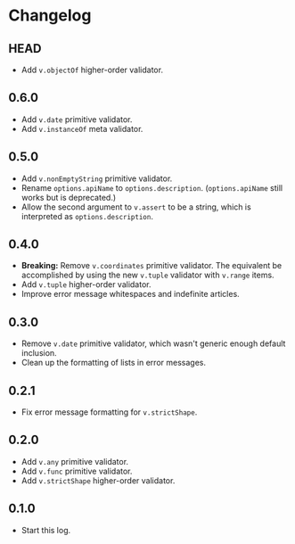 # Changelog

## HEAD

- Add `v.objectOf` higher-order validator.

## 0.6.0

- Add `v.date` primitive validator.
- Add `v.instanceOf` meta validator.

## 0.5.0

- Add `v.nonEmptyString` primitive validator.
- Rename `options.apiName` to `options.description`. (`options.apiName` still works but is deprecated.)
- Allow the second argument to `v.assert` to be a string, which is interpreted as `options.description`.

## 0.4.0

- **Breaking:** Remove `v.coordinates` primitive validator. The equivalent be accomplished by using the new `v.tuple` validator with `v.range` items.
- Add `v.tuple` higher-order validator.
- Improve error message whitespaces and indefinite articles.

## 0.3.0

- Remove `v.date` primitive validator, which wasn't generic enough default inclusion.
- Clean up the formatting of lists in error messages.

## 0.2.1

- Fix error message formatting for `v.strictShape`.

## 0.2.0

- Add `v.any` primitive validator.
- Add `v.func` primitive validator.
- Add `v.strictShape` higher-order validator.

## 0.1.0

- Start this log.

